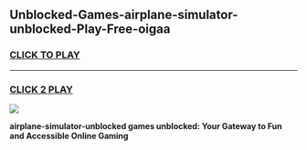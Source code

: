 
## Unblocked-Games-airplane-simulator-unblocked-Play-Free-oigaa
<h3>
<a href="https://premium76.site?title=airplane-simulator-unblocked&ref=21A">CLICK TO PLAY</a></h3>
<hr>

<h3>
<a href="https://premium76.site?title=airplane-simulator-unblocked&ref=21A">CLICK 2 PLAY</a>
  
</h3>

<a href="https://premium76.site?title=airplane-simulator-unblocked&ref=21A"><img src="https://clearcache.store/games.png"></a>


**airplane-simulator-unblocked games unblocked: Your Gateway to Fun and Accessible Online Gaming**
